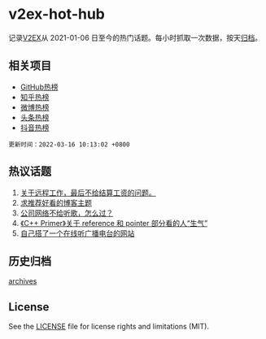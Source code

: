 # v2ex-hot-hub

 记录[V2EX](https://www.v2ex.com/)从 2021-01-06 日至今的热门话题。每小时抓取一次数据，按天[归档](archives)。
 
 ## 相关项目

- [GitHub热榜](https://github.com/snaildev/github-hot-hub)
- [知乎热榜](https://github.com/snaildev/zhihu-hot-hub)
- [微博热榜](https://github.com/snaildev/weibo-hot-hub)
- [头条热榜](https://github.com/snaildev/toutiao-hot-hub)
- [抖音热榜](https://github.com/snaildev/douyin-hot-hub)


 `更新时间：2022-03-16 10:13:02 +0800`

## 热议话题

1. [关于远程工作，最后不给结算工资的问题。](https://www.v2ex.com/t/840465)
1. [求推荐好看的博客主题](https://www.v2ex.com/t/840591)
1. [公司网络不给听歌，怎么过？](https://www.v2ex.com/t/840502)
1. [《C++ Primer》关于 reference 和 pointer 部分看的人“生气”](https://www.v2ex.com/t/840451)
1. [自己搭了一个在线听广播电台的网站](https://www.v2ex.com/t/840594)

## 历史归档

[archives](archives)

## License

See the [LICENSE](LICENSE) file for license rights and limitations (MIT).
